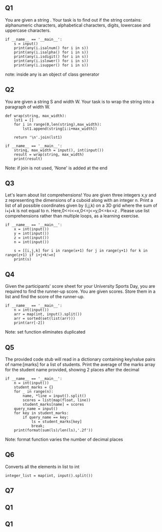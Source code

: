 ## Q1
You are given a string .
Your task is to find out if the string  contains: alphanumeric characters, alphabetical characters, digits, lowercase and uppercase characters.

```
if __name__ == '__main__':
    s = input()
    print(any(i.isalnum() for i in s))
    print(any(i.isalpha() for i in s))
    print(any(i.isdigit() for i in s))
    print(any(i.islower() for i in s))
    print(any(i.isupper() for i in s))
```
note: inside any is an object of class generator



## Q2

You are given a string S and width W.
Your task is to wrap the string into a paragraph of width W.
```
def wrap(string, max_width):
    lst1 = []
    for i in range(0,len(string),max_width):
        lst1.append(string[i:i+max_width])
        
    return '\n'.join(lst1)

if __name__ == '__main__':
    string, max_width = input(), int(input())
    result = wrap(string, max_width)
    print(result)
```
Note: if join is not used, 'None' is added at the end

## Q3

Let's learn about list comprehensions! You are given three integers x,y and z representing the dimensions of a cuboid along with an integer n. Print a list of all possible coordinates given by (i,j,k) on a 3D grid where the sum of i+j+k is not equal to n. Here,0<=i<=x,0<=j<=y,0<=k<=z . Please use list comprehensions rather than multiple loops, as a learning exercise.
```
if __name__ == '__main__':
    x = int(input())
    y = int(input())
    z = int(input())
    n = int(input())
    
    s = [[i,j,k] for i in range(x+1) for j in range(y+1) for k in range(z+1) if i+j+k!=n]
    print(s)
```
## Q4
Given the participants' score sheet for your University Sports Day, you are required to find the runner-up score. You are given  scores. Store them in a list and find the score of the runner-up.
```
if __name__ == '__main__':
    n = int(input())
    arr = map(int, input().split())
    arr = sorted(set(list(arr)))
    print(arr[-2])
```
Note: set function eliminates duplicated


## Q5

The provided code stub will read in a dictionary containing key/value pairs of name:[marks] for a list of students. 
Print the average of the marks array for the student name provided, showing 2 places after the decimal
```
if __name__ == '__main__':
    n = int(input())
    student_marks = {}
    for _ in range(n):
        name, *line = input().split()
        scores = list(map(float, line))
        student_marks[name] = scores
    query_name = input()
    for key in student_marks:
        if query_name == key:
            ls = student_marks[key]
            break;
    print(format(sum(ls)/len(ls),'.2f'))
```  
Note: format function varies the number of decimal places

## Q6
Converts all the elements in list to int
```
integer_list = map(int, input().split())
```
## Q7



## Q1



## Q1
